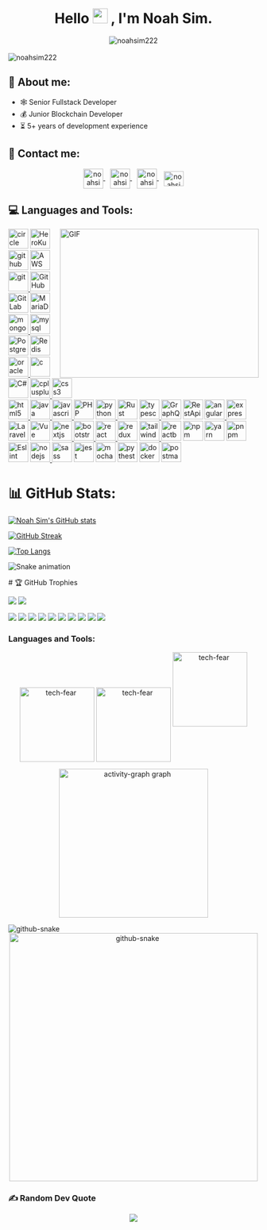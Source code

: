 <h1 align="center">
  Hello
  <img src="https://media.giphy.com/media/hvRJCLFzcasrR4ia7z/giphy.gif" width="30px">
  , I'm Noah Sim.
</h1>

<div align="center">
  <img src="https://quotes-github-readme.vercel.app/api?type=horizontal&theme=algoria" alt="noahsim222" />
  
</div>
<br />

<img src="https://komarev.com/ghpvc/?username=noahsim222&color=brightgreen&label=PROFILE%20VIEWS&base=624&abbreviated=true&color=blueviolet&style=plastic" alt="noahsim222" />
<br />

<h2>👨 About me:</h2>
<ul align="left">
  <li>🕸 Senior Fullstack Developer</li>
  <li>💰 Junior Blockchain Developer</li>
  <li>⏳ 5+ years of development experience</li>
</ul>

<h2>💌 Contact me:</h2>
<div align="center">
  <a href="https://mail.google.com" target="blank" style="padding:5px">
    <img align="center" src="./assets/gmail.png" alt="noahsim222" width="40" />
  </a>
  <a href="https://discord.com" target="blank" style="padding:5px">
    <img align="center" src="./assets/discord.png" alt="noahsim222" width="40" />
  </a>
  <a href="https://web.telegram.org/k/#777000" target="blank" style="padding:5px">
    <img align="center" src="./assets/telegram.png" alt="noahsim222" width="40" />
  </a>
  <a href="https://linkedin.com" target="blank" style="padding:5px">
    <img align="center" src="https://raw.githubusercontent.com/rahuldkjain/github-profile-readme-generator/master/src/images/icons/Social/linked-in-alt.svg" alt="noahsim222" height="30" width="40" />
  </a>
</div>

<h2>💻 Languages and Tools:</h2>

<img align="right" alt="GIF" src="https://github.com/abhisheknaiidu/abhisheknaiidu/raw/master/code.gif?raw=true" width="400" height="300" />
<div>

  <a href="https://circleci.com"><img alt="circle CI" src="./assets/CircleCI.svg"  width="40" height="40"/></a>
  <a href="https://heroku.com"><img alt="HeroKu" src="./assets/Heroku.svg"  width="40" height="40"/></a>
  <a href="https://github.com"><img alt="github Actions" src="./assets/GitHub Actions.svg"  width="40" height="40"/></a>
  <a href="https://aws.amazon.com"><img alt="AWS" src="./assets/AWS.svg"  width="40" height="40"/></a>
  <a href="https://git-scm.com/" target="_blank" rel="noreferrer"> <img src="./assets/Git.svg" alt="git" width="40" height="40"/> </a> 
  <a href="https://github.com"><img alt="GitHub" src="./assets/GitHub.svg"  width="40" height="40"/></a>
  <a href="#"><img alt="GitLab" src="./assets/GitLab.svg" width="40" height="40" /></a>
  <a href="https://mariadb.com"><img alt="MariaDB" src="./assets/mariadb.svg" width="40" height="40" /></a>
  <a href="https://www.mongodb.com/" target="_blank" rel="noreferrer"> <img src="./assets/MongoDB.svg" alt="mongodb" width="40" height="40"/> </a> 
  <a href="https://www.mysql.com/" target="_blank" rel="noreferrer"> <img src="./assets/mysql.svg" alt="mysql" width="40" height="40"/> </a> 
  <a href="https://postgresql.com"><img alt="PostgreSQL" src="./assets/postgresql.svg" width="40" height="40"/></a>
  <a href="https://redis.com"><img alt="Redis" src="./assets/redis-plain-wordmark.svg" width="40" height="40"/></a>
  <a href="https://www.oracle.com/" target="_blank" rel="noreferrer"> <img src="./assets/oracle.svg" alt="oracle" width="40" height="40"/> </a>
  <a href="https://www.cprogramming.com/" target="_blank" rel="noreferrer"> <img src="./assets/C.svg" alt="c" width="40" height="40"/> </a> 
  <a href="https://C#.com"><img alt="C#" src="./assets/Csharp.svg"  width="40" height="40"/></a>
  <a href="https://www.w3schools.com/cpp/" target="_blank" rel="noreferrer"> <img src="./assets/C++ (CPlusPlus).svg" alt="cplusplus" width="40" height="40"/> </a> 
  <a href="https://www.w3schools.com/css/" target="_blank" rel="noreferrer"> <img src="./assets/CSS3.svg" alt="css3" width="40" height="40"/></a>  
  <a href="https://www.w3.org/html/" target="_blank" rel="noreferrer"> <img src="./assets/HTML5.svg" alt="html5" width="40" height="40"/> </a> 
  <a href="https://www.java.com"> <img src="./assets/Java.svg" alt="java" width="40" height="40"/> </a> 
  <a href="https://developer.mozilla.org/en-US/docs/Web/JavaScript" target="_blank" rel="noreferrer"> <img src="./assets/JavaScript.svg" alt="javascript" width="40" height="40"/> </a> 
  <a href="https://php.com"><img alt="PHP" src="./assets/php_plain_logo_icon_146397.png" width="40" height="40"/></a>
  <a href="https://www.python.org" target="_blank" rel="noreferrer"> <img src="./assets/python_18894.png" alt="python" width="40" height="40"/> </a> 
  <a href="https://rust.com"><img alt="Rust" src="./assets/Rust.svg" width="40" height="40"/></a>
  <a href="https://www.typescriptlang.org/" target="_blank" rel="noreferrer"> <img src="./assets/TypeScript.svg" alt="typescript" width="40" height="40"/> </a>
  <a href="https://graphql.com"><img alt="GraphQL" src="./assets/file_type_graphql_icon_130564.png" width="40" height="40"/></a>
  <a href="https://RestApi.com"><img alt="RestApi" src="./assets/rest-api-blue-logo-22099.svg" width="40" height="40"/></a>
  <a href="https://angular.io" target="_blank" rel="noreferrer"> <img src="./assets/file_type_angular_icon_130754.png" alt="angular" width="40" height="40"/> </a>
  <a href="https://expressjs.com" target="_blank" rel="noreferrer"> <img src="./assets/express_original_wordmark_logo_icon_146528.png" alt="express" width="40" height="40"/> </a> 
  <a href="https://laravel.com"><img alt="Laravel" src="./assets/Laravel.svg" width="40" height="40"/></a>
  <a href="https://vue.com"><img alt="Vue" src="./assets/Vue.js.svg" width="40" height="40"/></a>
  <a href="https://nextjs.org/" target="_blank"> <img src="./assets/Next.js.svg" alt="nextjs" width="40" height="40"/> </a>
  <a href="https://getbootstrap.com" target="_blank" rel="noreferrer"> <img src="./assets/Bootstrap.svg" alt="bootstrap" width="40" height="40"/> </a>
  <a href="https://reactjs.org/" target="_blank" rel="noreferrer"> <img src="./assets/react.png" alt="react" width="40" height="40"/> </a> 
  <a href="https://redux.com"><img alt="redux" src="./assets/Redux.svg" width="40" height="40"/></a>
  <a href="https://tailwindcss.com/" target="_blank" rel="noreferrer"> <img src="./assets/file_type_tailwind_icon_130128.png" alt="tailwind" width="40" height="40"/> </a> 
  <a href="https://reactbootstrap.com"><img alt="reactbootstrap" src="./assets/React Bootstrap.svg" width="40" height="40"/></a>
  <a href="https://npm.com"><img alt="npm" src="./assets/NPM.svg" width="40" height="40"/></a>
  <a href="https://yarn.com"><img alt="yarn" src="./assets/Yarn.svg" width="40" height="40"/></a>
  <a href="https://pnpm.com"><img alt="pnpm" src="./assets/pnpm_logo_icon_248818.png" width="40" height="40"/></a>
  <a href="https://eslint.com"><img alt="Eslint" src="./assets/ESLint.svg" width="40" height="40"/></a>
  <a href="https://nodejs.org" target="_blank" rel="noreferrer"> <img src="./assets/Node.js.svg" alt="nodejs" width="40" height="40"/> </a> 
  <a href="https://sass.com"><img alt="sass" src="./assets/sass.png" width="40" height="40" /></a>
  <a href="https://jest.com"><img alt="jest" src="./assets/Jest.svg"  width="40" height="40"/></a>
  <a href="https://mocha.com"><img alt="mocha" src="./assets/mocha.png"  width="40" height="40"/></a>
  <a href="https://pythest.com"><img alt="pythest" src="./assets/pytest.svg"  width="40" height="40"/></a>
  <a href="https://docker.com"><img alt="docker" src="./assets/docker.png"  width="40" height="40"/></a>
  <a href="https://postman.com" target="_blank" rel="noreferrer"> <img src="./assets/Postman.svg" alt="postman" width="40" height="40"/> </a>
</div>
  
# 📊 GitHub Stats:

[![Noah Sim's GitHub stats](https://github-readme-stats.vercel.app/api?username=noahsim222&theme=dracula#gh-dark-mode-only)](https://github.com/noahsim222/github-readme-stats)

[![GitHub Streak](https://github-readme-streak-stats.herokuapp.com?user=noahsim222&theme=dracula&border_radius=6&exclude_days=Sun%2CSat&card_width=500)](https://git.io/streak-stats)

[![Top Langs](https://github-readme-stats.vercel.app/api/top-langs/?username=noahsim222&theme=dracula#gh-dark-mode-only)](https://github.com/noahsim222/github-readme-stats)

<div>

  ![Snake animation](https://raw.githubusercontent.com/noahsim222/noahsim222/output/github-contribution-grid-snake.svg#gh-light-mode-only)
</div>
# 🏆 GitHub Trophies

![](https://github-profile-trophy.vercel.app/?username=noahsim222&theme=flat&no-frame=false&no-bg=false&margin-w=4)
![](./metrics.plugin.achievements.compact.svg)

![](./metrics.base.svg)
![](./metrics.plugin.activity.svg)
![](./metrics.plugin.calendar.full.svg)
![](./metrics.plugin.introduction.svg)
![](./metrics.plugin.chess.svg)
![](./metrics.plugin.isocalendar.fullyear.svg)
![](./metrics.plugin.languages.details.svg)
![](./metrics.plugin.projects.svg)
![](./metrics.plugin.stargazers.worldmap.svg)
![](./metrics.plugin.topics.icons.svg)
<h3 align="left">Languages and Tools:</h3>

<div align="center">
<img align="center" src="https://github-readme-stats.vercel.app/api/top-langs?username=tech-fear&show_icons=true&locale=en&layout=compact" height="150" alt="tech-fear" />

<img align="center" src="https://github-readme-stats.vercel.app/api?username=tech-fear&show_icons=true&locale=en" height="150" alt="tech-fear" />

<img lign="center" src="https://github-readme-streak-stats.herokuapp.com/?user=Tech-Fear" height="150" alt="tech-fear" />
<p></p>
<img src="https://github-readme-activity-graph.vercel.app/graph?username=Tech-Fear&radius=16&theme=redical&area=true&order=5" height="300" alt="activity-graph graph"  />
</div>
<p></p>
<p></p>
<picture>
  <img align="center" alt="github-snake" src="https://github.com/Tech-Fear/Tech-Fear/blob/output/github-contribution-grid-snake-dark.svg" />
</picture>
<div align="center">
  <img align="center" alt="github-snake" src="./profile-3d-contrib/profile-night-green.svg" height="500" />
</div>
<!-- <img src="https://github-readme-stats.vercel.app/api/tech-fear?username=tech-fear"/> -->

### ✍️ Random Dev Quote
<div align="center">
  
  ![](https://quotes-github-readme.vercel.app/api?type=vetical&theme=radical)
</div>

